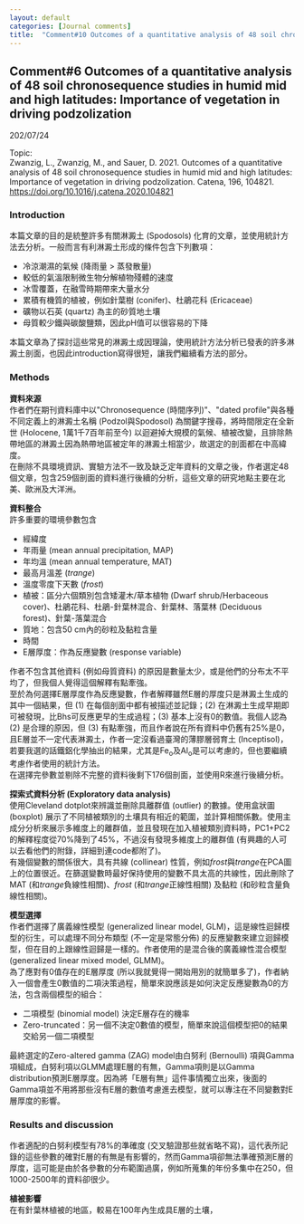 ```yaml
---
layout: default
categories: [Journal comments]
title:  "Comment#10 Outcomes of a quantitative analysis of 48 soil chronosequence studies in humid mid and high latitudes: Importance of vegetation in driving podzolization"
---  
```

## Comment#6 Outcomes of a quantitative analysis of 48 soil chronosequence studies in humid mid and high latitudes: Importance of vegetation in driving podzolization  
202/07/24  
  
Topic:  
Zwanzig, L., Zwanzig, M., and Sauer, D. 2021. Outcomes of a quantitative analysis of 48 soil chronosequence studies in humid mid and high latitudes: Importance of vegetation in driving podzolization. Catena, 196, 104821.  
<a href="https://doi.org/10.1016/j.catena.2020.104821" target="_blank">https://doi.org/10.1016/j.catena.2020.104821</a>  
  
### Introduction  
本篇文章的目的是統整許多有關淋澱土 (Spodosols) 化育的文章，並使用統計方法去分析。一般而言有利淋澱土形成的條件包含下列數項：  
- 冷涼潮濕的氣候 (降雨量 > 蒸發散量)
- 較低的氣溫限制微生物分解植物殘體的速度
- 冰雪覆蓋，在融雪時期帶來大量水分
- 累積有機質的植被，例如針葉樹 (conifer)、杜鵑花科 (Ericaceae)
- 礦物以石英 (quartz) 為主的砂質地土壤
- 母質較少鐵與碳酸鹽類，因此pH值可以很容易的下降  
  
本篇文章為了探討這些常見的淋澱土成因理論，使用統計方法分析已發表的許多淋澱土剖面，也因此introduction寫得很短，讓我們繼續看方法的部分。  
  
### Methods  
**資料來源**   
作者們在期刊資料庫中以"Chronosequence (時間序列)"、"dated profile"與各種不同定義上的淋澱土名稱 (Podzol與Spodosol) 為關鍵字搜尋，將時間限定在全新世 (Holocene, 1萬1千7百年前至今) 以迴避掉大規模的氣候、植被改變，且排除熱帶地區的淋澱土因為熱帶地區被定年的淋澱土相當少，故選定的剖面都在中高緯度。  
在刪除不具環境資訊、實驗方法不一致及缺乏定年資料的文章之後，作者選定48個文章，包含259個剖面的資料進行後續的分析，這些文章的研究地點主要在北美、歐洲及大洋洲。  
  
**資料整合**  
許多重要的環境參數包含  
- 經緯度
- 年雨量 (mean annual precipitation, MAP)
- 年均溫 (mean annual temperature, MAT)
- 最高月溫差 (*trange*)
- 溫度零度下天數 (*frost*)
- 植被：區分六個類別包含矮灌木/草本植物 (Dwarf shrub/Herbaceous cover)、杜鵑花科、杜鵑-針葉林混合、針葉林、落葉林 (Deciduous forest)、針葉-落葉混合
- 質地：包含50 cm內的砂粒及黏粒含量
- 時間
- E層厚度：作為反應變數 (response variable)  
  
作者不包含其他資料 (例如母質資料) 的原因是數量太少，或是他們的分布太不平均了，但我個人覺得這個解釋有點牽強。  
至於為何選擇E層厚度作為反應變數，作者解釋雖然E層的厚度只是淋澱土生成的其中一個結果，但 (1) 在每個剖面中都有被描述並記錄；(2) 在淋澱土生成早期即可被發現，比Bhs可反應更早的生成過程；(3) 基本上沒有0的數值。我個人認為 (2) 是合理的原因，但 (3) 有點牽強，而且作者說在所有資料中仍舊有25%是0，且E層並不一定代表淋澱土，作者一定沒看過臺灣的薄膠層弱育土 (Inceptisol)，若要我選的話鐵鋁化學抽出的結果，尤其是Fe<sub>o</sub>及Al<sub>o</sub>是可以考慮的，但也要繼續考慮作者使用的統計方法。  
在選擇完參數並剔除不完整的資料後剩下176個剖面，並使用R來進行後續分析。  
  
**探索式資料分析 (Exploratory data analysis)**  
使用Cleveland dotplot來辨識並刪除具離群值 (outlier) 的數據。使用盒狀圖 (boxplot) 展示了不同植被類別的土壤具有相近的範圍，並計算相關係數。使用主成分分析來展示多維度上的離群值，並且發現在加入植被類別資料時，PC1+PC2的解釋程度從70%降到了45%，不過沒有發現多維度上的離群值 (有興趣的人可以去看他們的附錄，詳細到連code都附了)。  
有幾個變數的關係很大，具有共線 (collinear) 性質，例如*frost*與*trange*在PCA圖上的位置很近。在篩選變數時最好保持使用的變數不具太高的共線性，因此刪除了MAT (和*trange*負線性相關)、*frost* (和*trange*正線性相關) 及黏粒 (和砂粒含量負線性相關)。  
  
**模型選擇**  
作者們選擇了廣義線性模型 (generalized linear model, GLM)，這是線性迴歸模型的衍生，可以處理不同分布類型 (不一定是常態分佈) 的反應變數來建立迴歸模型，但在目的上跟線性迴歸是一樣的。作者使用的是混合後的廣義線性混合模型 (generalized linear mixed model, GLMM)。  
為了應對有0值存在的E層厚度 (所以我就覺得一開始用別的就簡單多了)，作者納入一個會產生0數值的二項決策過程，簡單來說應該是如何決定反應變數為0的方法，包含兩個模型的組合：
- 二項模型 (binomial model) 決定E層存在的機率
- Zero-truncated：另一個不決定0數值的模型，簡單來說這個模型把0的結果交給另一個二項模型
  
最終選定的Zero-altered gamma (ZAG) model由白努利 (Bernoulli) 項與Gamma項組成，白努利項以GLMM處理E層的有無，Gamma項則是以Gamma distribution預測E層厚度。因為將「E層有無」這件事情獨立出來，後面的Gamma項並不用將那些沒有E層的數值考慮進去模型，就可以專注在不同變數對E層厚度的影響。  
  
### Results and discussion  
作者適配的白努利模型有78%的準確度 (交叉驗證那些就省略不寫)，這代表所記錄的這些參數的確對E層的有無是有影響的，然而Gamma項卻無法準確預測E層的厚度，這可能是由於各參數的分布範圍過廣，例如所蒐集的年份多集中在250，但1000-2500年的資料卻很少。  
  
**植被影響**  
在有針葉林植被的地區，較易在100年內生成具E層的土壤， 










